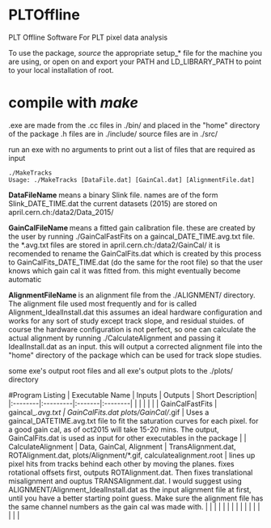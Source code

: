# PLTOffline
PLT Offline Software
For PLT pixel data analysis

To use the package, _source_ the appropriate setup_* file for the machine you are using, or open on and export your PATH
and LD_LIBRARY_PATH to point to your local installation of root. 

# compile with _make_
.exe are made from the .cc files in ./bin/ and placed in the "home" directory of the package
.h files are in ./include/
source files are in ./src/

 run an exe with no arguments to print out a list of files that are required as input
 ```
 ./MakeTracks
 Usage: ./MakeTracks [DataFile.dat] [GainCal.dat] [AlignmentFile.dat]
 ```
<b> DataFileName </b> 
means a binary Slink file. names are of the form Slink_DATE_TIME.dat the current datasets (2015) are stored on april.cern.ch:/data2/Data_2015/

<b> GainCalFileName </b>
means a fitted gain calibration file. these are created by the user by running ./GainCalFastFits on a gaincal_DATE_TIME.avg.txt file.  the *.avg.txt files are stored in april.cern.ch:/data2/GainCal/  it is recomended to rename the GainCalFits.dat which is created by this process to GainCalFits_DATE_TIME.dat (do the same for the root file) so that the user knows which gain cal it was fitted from.  this might eventually become automatic

<b> AlignmentFileName </b>
is an alignment file from the ./ALIGNMENT/ directory.  The alignment file used most frequently and for is called Alignment_IdealInstall.dat this assumes an ideal hardware configuration and works for any sort of study except track slope, and residual stuides. of course the hardware configuration is not perfect, so one can calculate the actual alignment by running ./CalculateAlignment and passing it IdealInstall.dat as an input. this will output a corrected alignment file into the "home" directory of the package which can be used for track slope studies.
  
some exe's output root files and all exe's output plots to the ./plots/ directory

#Program Listing
| Executable Name | Inputs | Outputs | Short Description|
|:--------|:---------|:-------|:--------|
|  |   |   |   |
| GainCalFastFits | gaincal_*.avg.txt | GainCalFits.dat plots/GainCal/*.gif | Uses a gaincal_DATETIME.avg.txt file to fit the saturation curves for each pixel. for a good gain cal, as of oct2015 will take 15-20 mins. The output, GainCalFits.dat is used as input for other executables in the package |
| CalculateAlignment | Data, GainCal, Alignment  | TransAlignment.dat, ROTAlignment.dat, plots/Alignment/*.gif, calculatealignment.root  | lines up pixel hits from tracks behind each other by moving the planes. fixes rotational offsets first, outputs ROTAlignment.dat. Then fixes translational misalignment and ouptus TRANSAlignment.dat. I would suggest using ALIGNMENT/Alignment_IdealInstall.dat as the input alignment file at first, until you have a better starting point guess.  Make sure the alignment file has the same channel numbers as the gain cal was made with. |
|  |   |   |   |
|  |   |   |   |
|  |   |   |   |


